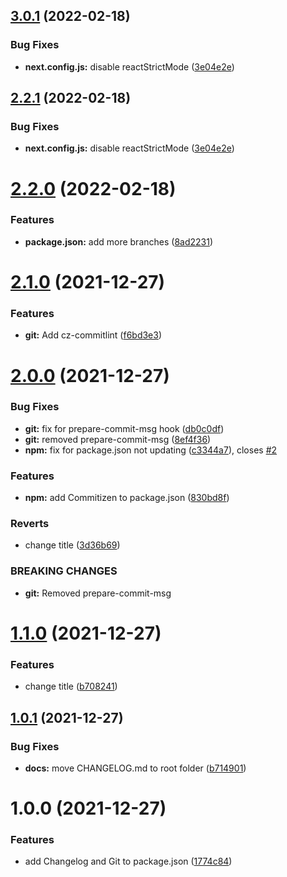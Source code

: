 ## [3.0.1](https://github.com/daveroverts/semantic-release-test/compare/v3.0.0...v3.0.1) (2022-02-18)


### Bug Fixes

* **next.config.js:** disable reactStrictMode ([3e04e2e](https://github.com/daveroverts/semantic-release-test/commit/3e04e2e651b0f8bc0d41ea0b76e91d9c504beb8c))

## [2.2.1](https://github.com/daveroverts/semantic-release-test/compare/v2.2.0...v2.2.1) (2022-02-18)


### Bug Fixes

* **next.config.js:** disable reactStrictMode ([3e04e2e](https://github.com/daveroverts/semantic-release-test/commit/3e04e2e651b0f8bc0d41ea0b76e91d9c504beb8c))

# [2.2.0](https://github.com/daveroverts/semantic-release-test/compare/v2.1.0...v2.2.0) (2022-02-18)


### Features

* **package.json:** add more branches ([8ad2231](https://github.com/daveroverts/semantic-release-test/commit/8ad2231810cfa5b48c0395c40e6de7d237604a30))

# [2.1.0](https://github.com/daveroverts/semantic-release-test/compare/v2.0.0...v2.1.0) (2021-12-27)


### Features

* **git:** Add cz-commitlint ([f6bd3e3](https://github.com/daveroverts/semantic-release-test/commit/f6bd3e311aa05e0e0b943bbc29df3a45d2e24021))

# [2.0.0](https://github.com/daveroverts/semantic-release-test/compare/v1.1.0...v2.0.0) (2021-12-27)


### Bug Fixes

* **git:** fix for prepare-commit-msg hook ([db0c0df](https://github.com/daveroverts/semantic-release-test/commit/db0c0dffaa597b1ec98e0fbf621eef3566502b50))
* **git:** removed prepare-commit-msg ([8ef4f36](https://github.com/daveroverts/semantic-release-test/commit/8ef4f36168163c0fc468bd3ba0a4ed1831b0c6c2))
* **npm:** fix for package.json not updating ([c3344a7](https://github.com/daveroverts/semantic-release-test/commit/c3344a7c4dcc9ed07419d8112259b0a17adca616)), closes [#2](https://github.com/daveroverts/semantic-release-test/issues/2)


### Features

* **npm:** add Commitizen to package.json ([830bd8f](https://github.com/daveroverts/semantic-release-test/commit/830bd8f3caf8d769168d5fa751860be0002627c8))


### Reverts

* change title ([3d36b69](https://github.com/daveroverts/semantic-release-test/commit/3d36b69dfb3aae3511edbb15614eb44b5e892614))


### BREAKING CHANGES

* **git:** Removed prepare-commit-msg

# [1.1.0](https://github.com/daveroverts/semantic-release-test/compare/v1.0.1...v1.1.0) (2021-12-27)


### Features

* change title ([b708241](https://github.com/daveroverts/semantic-release-test/commit/b708241fa972f20049f02db1bb519237dc3a52c8))

## [1.0.1](https://github.com/daveroverts/semantic-release-test/compare/v1.0.0...v1.0.1) (2021-12-27)


### Bug Fixes

* **docs:** move CHANGELOG.md to root folder ([b714901](https://github.com/daveroverts/semantic-release-test/commit/b7149010b1b68aa0a37a9533f9d09f4c2dc10fcb))

# 1.0.0 (2021-12-27)


### Features

* add Changelog and Git to package.json ([1774c84](https://github.com/daveroverts/semantic-release-test/commit/1774c84b124f7acfb7b9f18c44d95b76054c3212))
